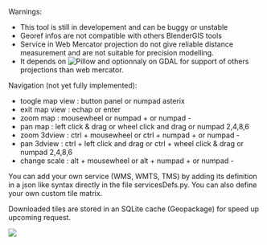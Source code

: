 
Warnings:
- This tool is still in developement and can be buggy or unstable
- Georef infos are not compatible with others BlenderGIS tools
- Service in Web Mercator projection do not give reliable distance measurement and are not suitable for precision modelling.
- It depends on ![Pillow](https://pypi.python.org/pypi/Pillow/3.2.0) and optionnaly on GDAL for support of others projections than web mercator.


Navigation (not yet fully implemented):
- toogle map view : button panel or numpad asterix
- exit map view : echap or enter
- zoom map : mousewheel or numpad + or numpad -
- pan map : left click & drag or wheel click and drag or numpad 2,4,8,6
- zoom 3dview : ctrl + mousewheel or ctrl + numpad + or numpad -
- pan 3dview : ctrl + left click and drag or ctrl + wheel click & drag or numpad 2,4,8,6
- change scale : alt + mousewheel or alt + numpad + or numpad -


You can add your own service (WMS, WMTS, TMS) by adding its definition in a json like syntax directly in the file servicesDefs.py. You can also define your own custom tile matrix.

Downloaded tiles are stored in an SQLite cache (Geopackage) for speed up upcoming request.


![](https://raw.githubusercontent.com/wiki/domlysz/blenderGIS/images/basemaps_demo.gif)
